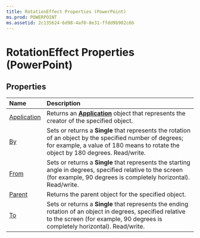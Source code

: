 ```yaml
---
title: RotationEffect Properties (PowerPoint)
ms.prod: POWERPOINT
ms.assetid: 2c135624-6d98-4af0-8e31-ffdd9b902c6b
---
```



# RotationEffect Properties (PowerPoint)

## Properties



|**Name**|**Description**|
|:-----|:-----|
|[Application](rotationeffect-application-property-powerpoint.md)|Returns an  **[Application](application-object-powerpoint.md)** object that represents the creator of the specified object.|
|[By](rotationeffect-by-property-powerpoint.md)|Sets or returns a  **Single** that represents the rotation of an object by the specified number of degrees; for example, a value of 180 means to rotate the object by 180 degrees. Read/write.|
|[From](rotationeffect-from-property-powerpoint.md)|Sets or returns a  **Single** that represents the starting angle in degrees, specified relative to the screen (for example, 90 degrees is completely horizontal). Read/write.|
|[Parent](rotationeffect-parent-property-powerpoint.md)|Returns the parent object for the specified object.|
|[To](rotationeffect-to-property-powerpoint.md)|Sets or returns a  **Single** that represents the ending rotation of an object in degrees, specified relative to the screen (for example, 90 degrees is completely horizontal). Read/write.|


